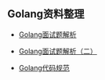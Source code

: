 ## Golang资料整理



+ [Golang面试题解析](https://zhuanlan.zhihu.com/p/28093146)
+ [Golang面试题解析（二）](https://my.oschina.net/u/553243/blog/1515173)

+ [Golang代码规范](https://sheepbao.github.io/post/golang_code_specification)
